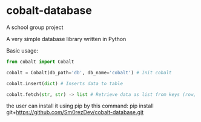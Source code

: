 # cobalt-database

A school group project

A very simple database library written in Python

Basic usage:

```python
from cobalt import Cobalt

cobalt = Cobalt(db_path='db', db_name='cobalt') # Init cobalt

cobalt.insert(dict) # Inserts data to table

cobalt.fetch(str, str) -> list # Retrieve data as list from keys (row, column)
```

 the  user can install it using pip by this command:
 pip install git+https://github.com/Sm0rezDev/cobalt-database.git
